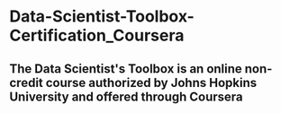 # Data-Scientist-Toolbox-Certification_Coursera
## The Data Scientist's Toolbox is an online non-credit course authorized by Johns Hopkins University and offered through Coursera
